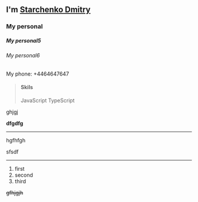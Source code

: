 ## I'm <a href="/README.md" >Starchenko Dmitry</a>
### My personal

##### My personal5
###### My personal6
My phone: +4464647647

> #### Skils
> JavaScript TypeScript

ghjgj


**dfgdfg**


----------

hgfhfgh

sfsdf

----------
1. first
2. second
3. third


~~gfhjgjh~~


